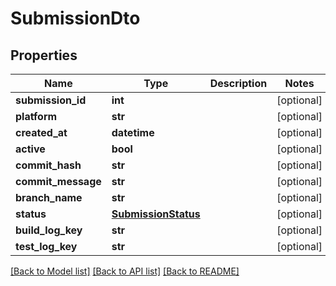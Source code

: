# SubmissionDto

## Properties
Name | Type | Description | Notes
------------ | ------------- | ------------- | -------------
**submission_id** | **int** |  | [optional] 
**platform** | **str** |  | [optional] 
**created_at** | **datetime** |  | [optional] 
**active** | **bool** |  | [optional] 
**commit_hash** | **str** |  | [optional] 
**commit_message** | **str** |  | [optional] 
**branch_name** | **str** |  | [optional] 
**status** | [**SubmissionStatus**](SubmissionStatus.md) |  | [optional] 
**build_log_key** | **str** |  | [optional] 
**test_log_key** | **str** |  | [optional] 

[[Back to Model list]](../README.md#documentation-for-models) [[Back to API list]](../README.md#documentation-for-api-endpoints) [[Back to README]](../README.md)

